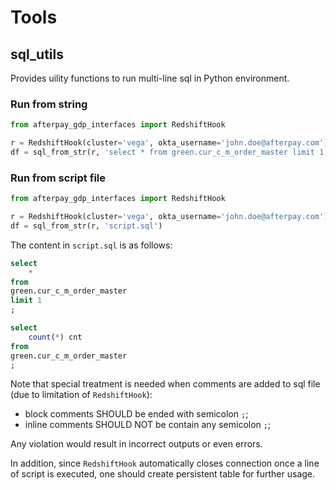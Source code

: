 # Tools

## sql_utils
Provides uility functions to run multi-line sql in Python environment.

### Run from string
```python
from afterpay_gdp_interfaces import RedshiftHook

r = RedshiftHook(cluster='vega', okta_username='john.doe@afterpay.com')
df = sql_from_str(r, 'select * from green.cur_c_m_order_master limit 1;')
```

### Run from script file
```python
from afterpay_gdp_interfaces import RedshiftHook

r = RedshiftHook(cluster='vega', okta_username='john.doe@afterpay.com')
df = sql_from_str(r, 'script.sql')
```

The content in ``script.sql`` is as follows:
```sql
select 
    * 
from 
green.cur_c_m_order_master 
limit 1
;

select
    count(*) cnt
from 
green.cur_c_m_order_master 
;
```

Note that special treatment is needed when comments are added to sql file (due to limitation of ``RedshiftHook``):
* block comments SHOULD be ended with semicolon ``;``;
* inline comments SHOULD NOT be contain any semicolon ``;``;

Any violation would result in incorrect outputs or even errors.

In addition, since ``RedshiftHook`` automatically closes connection once a line of script is executed, one should create persistent table for further usage.
